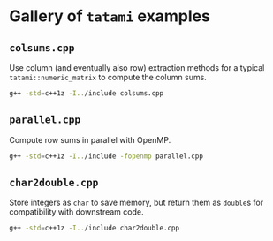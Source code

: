 # Gallery of `tatami` examples

## `colsums.cpp`

Use column (and eventually also row) extraction methods for a typical `tatami::numeric_matrix` to compute the column sums.

```sh
g++ -std=c++1z -I../include colsums.cpp
```

## `parallel.cpp`

Compute row sums in parallel with OpenMP.

```sh
g++ -std=c++1z -I../include -fopenmp parallel.cpp
```

## `char2double.cpp`

Store integers as `char` to save memory, but return them as `double`s for compatibility with downstream code.

```sh
g++ -std=c++1z -I../include char2double.cpp
```

